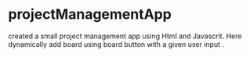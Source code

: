 # projectManagementApp
created a small project management app using Html and Javascrit.
Here dynamically add board using board button with a given user input .
